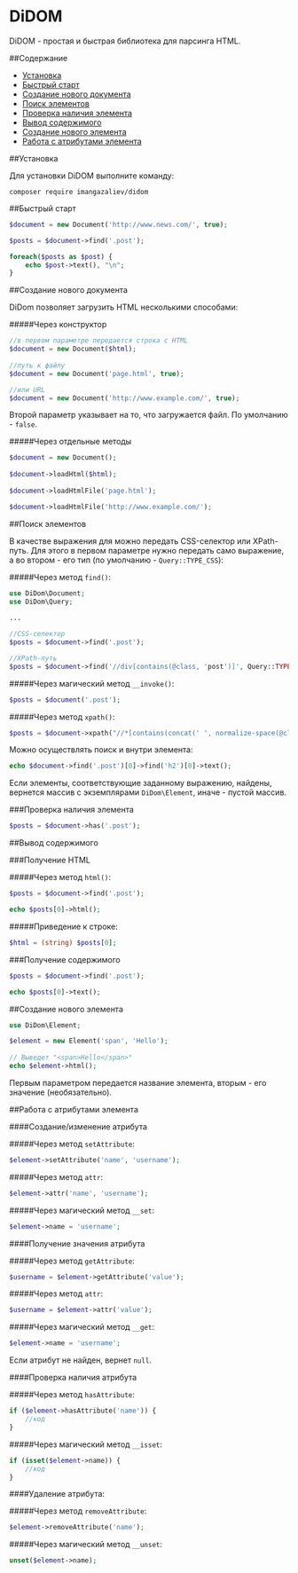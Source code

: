 # DiDOM

DiDOM - простая и быстрая библиотека для парсинга HTML.

##Содержание

- [Установка](#Установка)
- [Быстрый старт](#Быстрый-старт)
- [Создание нового документа](#Создание-нового-документа)
- [Поиск элементов](#Поиск-элементов)
- [Проверка наличия элемента](#Быстрый-старт)
- [Вывод содержимого](#Вывод-содержимого)
- [Создание нового элемента](#Создание-нового-элемента)
- [Работа с атрибутами элемента](#Работа-с-атрибутами-элемента)

##Установка

Для установки DiDOM выполните команду:

    composer require imangazaliev/didom

##Быстрый старт

```php    
$document = new Document('http://www.news.com/', true);

$posts = $document->find('.post');

foreach($posts as $post) {
    echo $post->text(), "\n";
}
```

##Создание нового документа

DiDom позволяет загрузить HTML несколькими способами:

#####Через конструктор

```php    
//в первом параметре передается строка с HTML
$document = new Document($html);
    
//путь к файлу
$document = new Document('page.html', true);

//или URL
$document = new Document('http://www.example.com/', true);
```

Второй параметр указывает на то, что загружается файл. По умолчанию - `false`.

#####Через отдельные методы

```php
$document = new Document();
    
$document->loadHtml($html);
    
$document->loadHtmlFile('page.html');

$document->loadHtmlFile('http://www.example.com/');
```

##Поиск элементов

В качестве выражения для можно передать CSS-селектор или XPath-путь. Для этого в первом параметре нужно передать само выражение, а  во втором - его тип (по умолчанию - `Query::TYPE_CSS`):

#####Через метод `find()`:

```php
use DiDom\Document;
use DiDom\Query;
    
...

//CSS-селектор    
$posts = $document->find('.post');

//XPath-путь
$posts = $document->find('//div[contains(@class, 'post')]', Query::TYPE_XPATH);
```

#####Через магический метод `__invoke()`:

```php
$posts = $document('.post');
```

#####Через метод `xpath()`:

```php
$posts = $document->xpath("//*[contains(concat(' ', normalize-space(@class), ' '), ' post ')]");
```

Можно осуществлять поиск и внутри элемента:

```php
echo $document->find('.post')[0]->find('h2')[0]->text();
```

Если элементы, соответствующие заданному выражению, найдены, вернется массив с экземплярами `DiDom\Element`, иначе - пустой массив.

###Проверка наличия элемента

```php
$posts = $document->has('.post');
```

##Вывод содержимого

###Получение HTML

#####Через метод `html()`:

```php    
$posts = $document->find('.post');

echo $posts[0]->html();
```
#####Приведение к строке:

```php
$html = (string) $posts[0];
```

###Получение содержимого

```php    
$posts = $document->find('.post');

echo $posts[0]->text();
```

##Создание нового элемента

```php
use DiDom\Element;

$element = new Element('span', 'Hello');
    
// Выведет "<span>Hello</span>"
echo $element->html();
```

Первым параметром передается название элемента, вторым - его значение (необязательно).

##Работа с атрибутами элемента

####Создание/изменение атрибута

#####Через метод `setAttribute`:
```php
$element->setAttribute('name', 'username');
```

#####Через метод `attr`:
```php
$element->attr('name', 'username');
```

#####Через магический метод `__set`:
```php
$element->name = 'username';
```

####Получение значения атрибута

#####Через метод `getAttribute`:
```php
$username = $element->getAttribute('value');
```

#####Через метод `attr`:
```php
$username = $element->attr('value');
```

#####Через магический метод `__get`:
```php
$element->name = 'username';
```

Если атрибут не найден, вернет `null`.

####Проверка наличия атрибута

#####Через метод `hasAttribute`:
```php
if ($element->hasAttribute('name')) {
    //код
}
```

#####Через магический метод `__isset`:
```php
if (isset($element->name)) {
    //код
}
```

####Удаление атрибута:

#####Через метод `removeAttribute`:
```php
$element->removeAttribute('name');
```

#####Через магический метод `__unset`:
```php
unset($element->name);
```